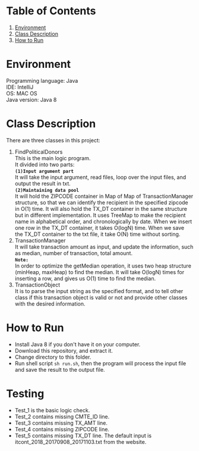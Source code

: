 # Table of Contents
1. [Environment](README.md#environment)
2. [Class Description](README.md#class-description)
3. [How to Run](README.md#how-to-run)

# Environment
Programming language: Java<br>
IDE: IntelliJ<br>
OS: MAC OS<br>
Java version: Java 8

# Class Description
There are three classes in this project:
1. FindPoliticalDonors  
 This is the main logic program.  
 It divided into two parts:  
 **`(1)Input argument part`**  
 It will take the input argument, read files, loop over the input files, and output the result in txt.  
 **`(2)Maintaining data pool`**  
 It will hold the ZIPCODE container in Map of Map of TransactionManager structure, so that we can identify the recipient in the specified zipcode in O(1) time. It will also hold the TX_DT container in the same structure but in different implementation. It uses TreeMap to make the recipient name in alphabetical order, and chronologically by date. When we insert one row in the TX_DT container, it takes O(logN) time. When we save the TX_DT container to the txt file, it take O(N) time without sorting.  
2. TransactionManager   
 It will take transaction amount as input, and update the information, such as median, number of transaction, total amount.  
 **`Note:`**  
 In order to optimize the getMedian operation, it uses two heap structure (minHeap, maxHeap) to find the median. It will take O(logN) times for inserting a row, and gives us O(1) time to find the median.  
3. TransactionObject  
 It is to parse the input string as the specified format, and to tell other class if this transaction object is valid or not and provide other classes with the desired information.

# How to Run
* Install Java 8 if you don't have it on your computer.
* Download this repository, and extract it.
* Change directory to this folder.
* Run shell script `sh run.sh`, then the program will process the input file and save the result to the output file.
 
# Testing
* Test_1 is the basic logic check.
* Test_2 contains missing CMTE_ID line.
* Test_3 contains missing TX_AMT line.
* Test_4 contains missing ZIPCODE line.
* Test_5 contains missing TX_DT line.
The default input is itcont_2018_20170908_20171103.txt from the website.